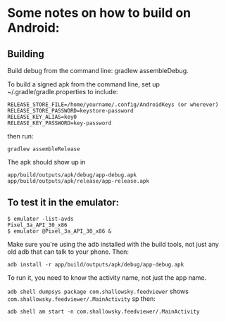 # Some notes on how to build on Android:


## Building

Build debug from the command line: gradlew assembleDebug.

To build a signed apk from the command line, set up
~/.gradle/gradle.properties
to include:

```
RELEASE_STORE_FILE=/home/yourname/.config/AndroidKeys (or wherever)
RELEASE_STORE_PASSWORD=keystore-password
RELEASE_KEY_ALIAS=key0
RELEASE_KEY_PASSWORD=key-password
```

then run:

```
gradlew assembleRelease
```

The apk should show up in
```
app/build/outputs/apk/debug/app-debug.apk
app/build/outputs/apk/release/app-release.apk
```

## To test it in the emulator:

```
$ emulator -list-avds
Pixel_3a_API_30_x86
$ emulator @Pixel_3a_API_30_x86 &
```

Make sure you're using the adb installed with the build tools,
not just any old adb that can talk to your phone. Then:

```
adb install -r app/build/outputs/apk/debug/app-debug.apk
```

To run it, you need to know the activity name, not just the app name.

``adb shell dumpsys package com.shallowsky.feedviewer``
shows ```com.shallowsky.feedviewer/.MainActivity```
sp then:

```
adb shell am start -n com.shallowsky.feedviewer/.MainActivity
```

